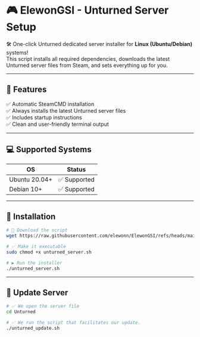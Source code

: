 # 🎮 ElewonGSI - Unturned Server Setup

🛠️ One-click Unturned dedicated server installer for **Linux (Ubuntu/Debian)** systems!  
This script installs all required dependencies, downloads the latest Unturned server files from Steam, and sets everything up for you.

---

## 📌 Features

✅ Automatic SteamCMD installation  
✅ Always installs the latest Unturned server files  
✅ Includes startup instructions  
✅ Clean and user-friendly terminal output

---

## 💻 Supported Systems

| OS        | Status     |
|-----------|------------|
| Ubuntu 20.04+ | ✅ Supported |
| Debian 10+    | ✅ Supported |

---

## 🚀 Installation

```bash
# 🔽 Download the script
wget https://raw.githubusercontent.com/elewonn/ElewonGSI/refs/heads/main/game-servers/Unturned/install/unturned_server.sh

# ✅ Make it executable
sudo chmod +x unturned_server.sh

# ▶️ Run the installer
./unturned_server.sh
```

---

## 🚀 Update Server

```bash
# ✅ We open the server file
cd Unturned

# ✅ We run the script that facilitates our update.
./unturned_update.sh

```

